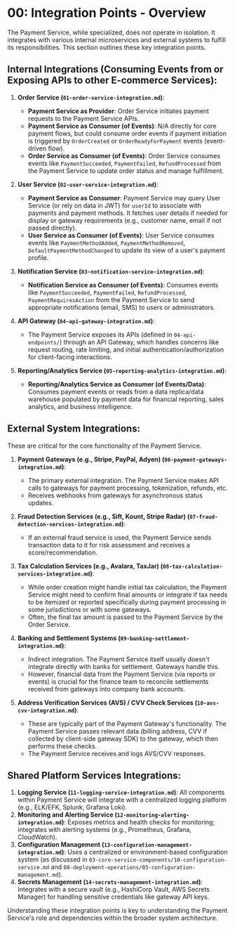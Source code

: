 # 00: Integration Points - Overview

The Payment Service, while specialized, does not operate in isolation. It integrates with various internal microservices and external systems to fulfill its responsibilities. This section outlines these key integration points.

## Internal Integrations (Consuming Events from or Exposing APIs to other E-commerce Services):

1.  **Order Service (`01-order-service-integration.md`)**:
    *   **Payment Service as Provider**: Order Service initiates payment requests to the Payment Service APIs.
    *   **Payment Service as Consumer (of Events)**: N/A directly for core payment flows, but could consume order events if payment initiation is triggered by `OrderCreated` or `OrderReadyForPayment` events (event-driven flow).
    *   **Order Service as Consumer (of Events)**: Order Service consumes events like `PaymentSucceeded`, `PaymentFailed`, `RefundProcessed` from the Payment Service to update order status and manage fulfillment.

2.  **User Service (`02-user-service-integration.md`)**:
    *   **Payment Service as Consumer**: Payment Service may query User Service (or rely on data in JWT) for `userId` to associate with payments and payment methods. It fetches user details if needed for display or gateway requirements (e.g., customer name, email if not passed directly).
    *   **User Service as Consumer (of Events)**: User Service consumes events like `PaymentMethodAdded`, `PaymentMethodRemoved`, `DefaultPaymentMethodChanged` to update its view of a user's payment profile.

3.  **Notification Service (`03-notification-service-integration.md`)**:
    *   **Notification Service as Consumer (of Events)**: Consumes events like `PaymentSucceeded`, `PaymentFailed`, `RefundProcessed`, `PaymentRequiresAction` from the Payment Service to send appropriate notifications (email, SMS) to users or administrators.

4.  **API Gateway (`04-api-gateway-integration.md`)**:
    *   The Payment Service exposes its APIs (defined in `04-api-endpoints/`) through an API Gateway, which handles concerns like request routing, rate limiting, and initial authentication/authorization for client-facing interactions.

5.  **Reporting/Analytics Service (`05-reporting-analytics-integration.md`)**:
    *   **Reporting/Analytics Service as Consumer (of Events/Data)**: Consumes payment events or reads from a data replica/data warehouse populated by payment data for financial reporting, sales analytics, and business intelligence.

## External System Integrations:

These are critical for the core functionality of the Payment Service.

1.  **Payment Gateways (e.g., Stripe, PayPal, Adyen) (`06-payment-gateways-integration.md`)**:
    *   The primary external integration. The Payment Service makes API calls to gateways for payment processing, tokenization, refunds, etc.
    *   Receives webhooks from gateways for asynchronous status updates.

2.  **Fraud Detection Services (e.g., Sift, Kount, Stripe Radar) (`07-fraud-detection-services-integration.md`)**:
    *   If an external fraud service is used, the Payment Service sends transaction data to it for risk assessment and receives a score/recommendation.

3.  **Tax Calculation Services (e.g., Avalara, TaxJar) (`08-tax-calculation-services-integration.md`)**:
    *   While order creation might handle initial tax calculation, the Payment Service might need to confirm final amounts or integrate if tax needs to be itemized or reported specifically during payment processing in some jurisdictions or with some gateways.
    *   Often, the final tax amount is passed to the Payment Service by the Order Service.

4.  **Banking and Settlement Systems (`09-banking-settlement-integration.md`)**:
    *   Indirect integration. The Payment Service itself usually doesn't integrate directly with banks for settlement. Gateways handle this.
    *   However, financial data from the Payment Service (via reports or events) is crucial for the finance team to reconcile settlements received from gateways into company bank accounts.

5.  **Address Verification Services (AVS) / CVV Check Services (`10-avs-cvv-integration.md`)**:
    *   These are typically part of the Payment Gateway's functionality. The Payment Service passes relevant data (billing address, CVV if collected by client-side gateway SDK) to the gateway, which then performs these checks.
    *   The Payment Service receives and logs AVS/CVV responses.

## Shared Platform Services Integrations:

1.  **Logging Service (`11-logging-service-integration.md`)**: All components within Payment Service will integrate with a centralized logging platform (e.g., ELK/EFK, Splunk, Grafana Loki).
2.  **Monitoring and Alerting Service (`12-monitoring-alerting-integration.md`)**: Exposes metrics and health checks for monitoring; integrates with alerting systems (e.g., Prometheus, Grafana, CloudWatch).
3.  **Configuration Management (`13-configuration-management-integration.md`)**: Uses a centralized or environment-based configuration system (as discussed in `03-core-service-components/10-configuration-service.md` and `08-deployment-operations/03-configuration-management.md`).
4.  **Secrets Management (`14-secrets-management-integration.md`)**: Integrates with a secure vault (e.g., HashiCorp Vault, AWS Secrets Manager) for handling sensitive credentials like gateway API keys.

Understanding these integration points is key to understanding the Payment Service's role and dependencies within the broader system architecture.
